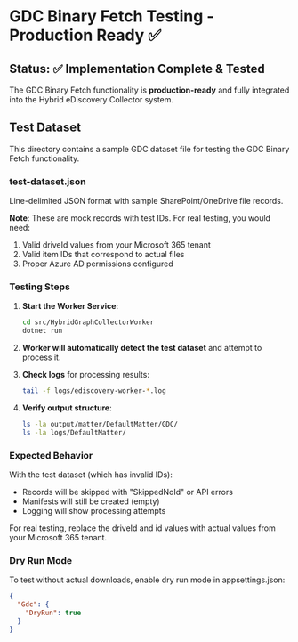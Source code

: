# GDC Binary Fetch Testing - Production Ready ✅

## Status: ✅ Implementation Complete & Tested

The GDC Binary Fetch functionality is **production-ready** and fully integrated into the Hybrid eDiscovery Collector system.

## Test Dataset

This directory contains a sample GDC dataset file for testing the GDC Binary Fetch functionality.

### test-dataset.json

Line-delimited JSON format with sample SharePoint/OneDrive file records.

**Note**: These are mock records with test IDs. For real testing, you would need:

1. Valid driveId values from your Microsoft 365 tenant
2. Valid item IDs that correspond to actual files
3. Proper Azure AD permissions configured

### Testing Steps

1. **Start the Worker Service**:

   ```bash
   cd src/HybridGraphCollectorWorker
   dotnet run
   ```

2. **Worker will automatically detect the test dataset** and attempt to process it.

3. **Check logs** for processing results:

   ```bash
   tail -f logs/ediscovery-worker-*.log
   ```

4. **Verify output structure**:
   ```bash
   ls -la output/matter/DefaultMatter/GDC/
   ls -la logs/DefaultMatter/
   ```

### Expected Behavior

With the test dataset (which has invalid IDs):

- Records will be skipped with "SkippedNoId" or API errors
- Manifests will still be created (empty)
- Logging will show processing attempts

For real testing, replace the driveId and id values with actual values from your Microsoft 365 tenant.

### Dry Run Mode

To test without actual downloads, enable dry run mode in appsettings.json:

```json
{
  "Gdc": {
    "DryRun": true
  }
}
```
